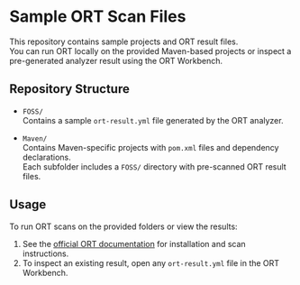# Sample ORT Scan Files

This repository contains sample projects and ORT result files.  
You can run ORT locally on the provided Maven-based projects or inspect a pre-generated analyzer result using the ORT Workbench.

## Repository Structure

- `FOSS/`  
  Contains a sample `ort-result.yml` file generated by the ORT analyzer.

- `Maven/`  
  Contains Maven-specific projects with `pom.xml` files and dependency declarations.  
  Each subfolder includes a `FOSS/` directory with pre-scanned ORT result files.

## Usage

To run ORT scans on the provided folders or view the results:

1. See the [official ORT documentation]([https://oss-review-toolkit.org/docs/](https://oss-review-toolkit.org/ort/docs/getting-started/tutorial)) for installation and scan instructions.
2. To inspect an existing result, open any `ort-result.yml` file in the ORT Workbench.
